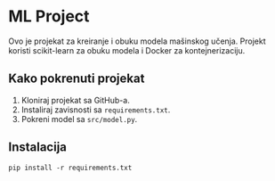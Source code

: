 # ML Project

Ovo je projekat za kreiranje i obuku modela mašinskog učenja. Projekt koristi scikit-learn za obuku modela i Docker za kontejnerizaciju.

## Kako pokrenuti projekat

1. Kloniraj projekat sa GitHub-a.
2. Instaliraj zavisnosti sa `requirements.txt`.
3. Pokreni model sa `src/model.py`.

## Instalacija

`pip install -r requirements.txt`